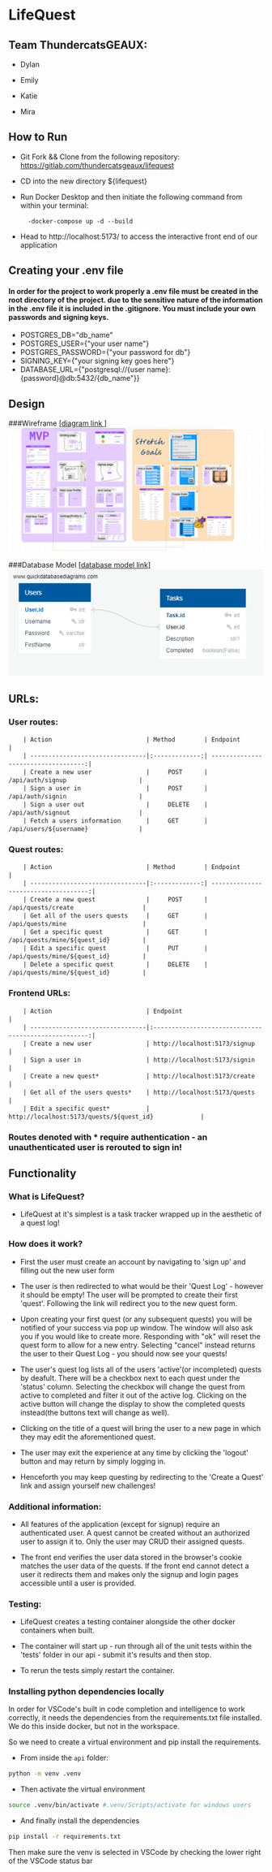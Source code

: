 # LifeQuest

## Team ThundercatsGEAUX:

-   Dylan

-   Emily

-   Katie

-   Mira

## How to Run

-   Git Fork && Clone from the following repository: https://gitlab.com/thundercatsgeaux/lifequest

-   CD into the new directory ${lifequest}

-   Run Docker Desktop and then initiate the following command from within your terminal:

          -docker-compose up -d --build

-   Head to http://localhost:5173/ to access the interactive front end of our application

## Creating your .env file

#### In order for the project to work properly a .env file must be created in the root directory of the project. due to the sensitive nature of the information in the .env file it is included in the .gitignore. You must include your own passwords and signing keys.

-   POSTGRES_DB="db_name"
-   POSTGRES_USER={"your user name"}
-   POSTGRES_PASSWORD={"your password for db"}
-   SIGNING_KEY={"your signing key goes here"}
-   DATABASE_URL={"postgresql://{user name}:{password}@db:5432/{db_name"}}

## Design

###Wireframe
[[diagram link ](https://www.figma.com/board/2WREnTq826MtDlWde5TveH/LifeQuest?node-id=0-1&node-type=CANVAS)]
![diagram image](WireFrame.png)

###Database Model
[[database model link](https://app.quickdatabasediagrams.com/#/d/Ca0Own)]
![database model image](DBModel.png)

## URLs:

### User routes:

        | Action                          | Method        | Endpoint                            |
        | --------------------------------|:-------------:| -----------------------------------:|
        | Create a new user               |     POST      | /api/auth/signup                    |
        | Sign a user in                  |     POST      | /api/auth/signin                    |
        | Sign a user out                 |     DELETE    | /api/auth/signout                   |
        | Fetch a users information       |     GET       | /api/users/${username}              |

### Quest routes:

        | Action                          | Method        | Endpoint                             |
        | --------------------------------|:-------------:| ------------------------------------:|
        | Create a new quest              |     POST      | /api/quests/create                   |
        | Get all of the users quests     |     GET       | /api/quests/mine                     |
        | Get a specific quest            |     GET       | /api/quests/mine/${quest_id}         |
        | Edit a specific quest           |     PUT       | /api/quests/mine/${quest_id}         |
        | Delete a specific quest         |     DELETE    | /api/quests/mine/${quest_id}         |

### Frontend URLs:

        | Action                          | Endpoint                                             |
        | --------------------------------|:----------------------------------------------------:|
        | Create a new user               | http://localhost:5173/signup                         |
        | Sign a user in                  | http://localhost:5173/signin                         |
        | Create a new quest*             | http://localhost:5173/create                         |
        | Get all of the users quests*    | http://localhost:5173/quests                         |
        | Edit a specific quest*          | http://localhost:5173/quests/${quest_id}             |

### Routes denoted with \* require authentication - an unauthenticated user is rerouted to sign in!

## Functionality

### What is LifeQuest?

-   LifeQuest at it's simplest is a task tracker wrapped up in the aesthetic of a quest log!

### How does it work?

-   First the user must create an account by navigating to 'sign up' and filling out the new user form

-   The user is then redirected to what would be their 'Quest Log' - however it should be empty! The user will be prompted to create their first 'quest'. Following the link will redirect you to the new quest form.

-   Upon creating your first quest (or any subsequent quests) you will be notified of your success via pop up window. The window will also ask you if you would like to create more. Responding with "ok" will reset the quest form to allow for a new entry. Selecting "cancel" instead returns the user to their Quest Log - you should now see your quests!

-   The user's quest log lists all of the users 'active'(or incompleted) quests by deafult. There will be a checkbox next to each quest under the 'status' column. Selecting the checkbox will change the quest from active to completed and filter it out of the active log. Clicking on the active button will change the display to show the completed quests instead(the buttons text will change as well).

-   Clicking on the title of a quest will bring the user to a new page in which they may edit the aforementioned quest.

-   The user may exit the experience at any time by clicking the 'logout' button and may return by simply logging in.

-   Henceforth you may keep questing by redirecting to the 'Create a Quest' link and assign yourself new challenges!

### Additional information:

-   All features of the application (except for signup) require an authenticated user. A quest cannot be created without an authorized user to assign it to. Only the user may CRUD their assigned quests.

-   The front end verifies the user data stored in the browser's cookie matches the user data of the quests. If the front end cannot detect a user it redirects them and makes only the signup and login pages accessible until a user is provided.

### Testing:

-   LifeQuest creates a testing container alongside the other docker containers when built.

-   The container will start up - run through all of the unit tests within the 'tests' folder in our api - submit it's results and then stop.

-   To rerun the tests simply restart the container.

### Installing python dependencies locally

In order for VSCode's built in code completion and intelligence to
work correctly, it needs the dependencies from the requirements.txt file
installed. We do this inside docker, but not in the workspace.

So we need to create a virtual environment and pip install the requirements.

-   From inside the `api` folder:

```bash
python -m venv .venv
```

-   Then activate the virtual environment

```bash
source .venv/bin/activate #.venv/Scripts/activate for windows users
```

-   And finally install the dependencies

```bash
pip install -r requirements.txt
```

Then make sure the venv is selected in VSCode by checking the lower right of the
VSCode status bar
